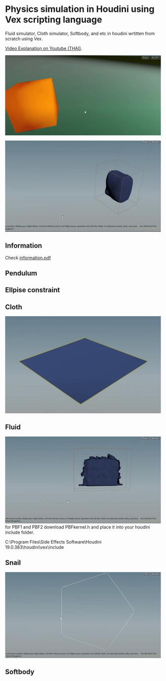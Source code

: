 # Physics simulation in Houdini using Vex scripting language
Fluid simulator, Cloth simulator, Softbody, and etc in houdini wrtitten from scratch using Vex.

[Video Explanation on Youtube (THAI)](https://www.youtube.com/watch?v=UJoqFzVHDxo).

![drop](/gif/drop.gif)

![clay2](/gif/clay2.gif)

##  Information 
Check  [information.pdf](/information.pdf)

## Pendulum

## Ellpise constraint

## Cloth
![cloth](/gif/cloth.gif)

## Fluid
![clay](/gif/clay.gif)
for PBF1 and PBF2
download PBFkernel.h and place it into your houdini include folder.

C:\Program Files\Side Effects Software\Houdini 19.0.383\houdini\vex\include

## Snail
![snail](/gif/5snail.gif)

## Softbody
